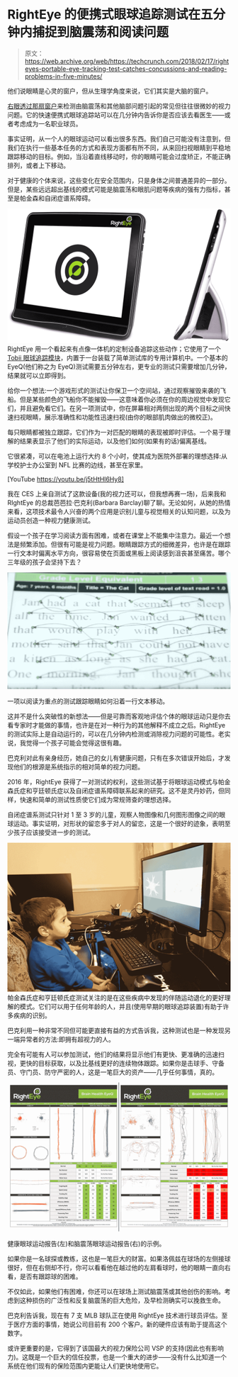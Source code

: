 # RightEye 的便携式眼球追踪测试在五分钟内捕捉到脑震荡和阅读问题 

> 原文：<https://web.archive.org/web/https://techcrunch.com/2018/02/17/righteyes-portable-eye-tracking-test-catches-concussions-and-reading-problems-in-five-minutes/>

他们说眼睛是心灵的窗户，但从生理学角度来说，它们其实是大脑的窗户。

[右眼透过那扇窗户](https://web.archive.org/web/20221207024435/https://www.righteye.com/)来检测由脑震荡和其他脑部问题引起的常见但往往很微妙的视力问题。它的快速便携式眼球追踪站可以在几分钟内告诉你是否应该去看医生——或者考虑成为一名职业球员。

事实证明，从一个人的眼球运动可以看出很多东西。我们自己可能没有注意到，但我们在执行一些基本任务的方式和表现方面都有所不同，从来回扫视眼睛到平稳地跟踪移动的目标。例如，当沿着直线移动时，你的眼睛可能会过度矫正，不能正确排列，或者上下移动。

对于健康的个体来说，这些变化在安全范围内，只是身体之间普通差异的一部分。但是，某些远远超出基线的模式可能是脑震荡和眼肌问题等疾病的强有力指标，甚至是帕金森和自闭症谱系障碍。

[![](img/af47041a2a57287d8e019675c3a7abd4.png) ](https://web.archive.org/web/20221207024435/https://beta.techcrunch.com/wp-content/uploads/2018/02/righteye-eyeq-system-jan-2018-2-images.jpg) RightEye 用一个看起来有点像一体机的定制设备追踪这些动作；它使用了一个 [Tobii 眼球追踪模块](https://web.archive.org/web/20221207024435/https://beta.techcrunch.com/2017/02/19/unlocking-the-potential-of-eye-tracking-technology/)，内置于一台装载了简单测试库的专用计算机中。一个基本的 EyeQ(他们称之为 EyeQ)测试需要五分钟左右，更专业的测试只需要增加几分钟，结果就可以立即得到。

给你一个想法:一个游戏形式的测试让你保卫一个空间站，通过观察摧毁来袭的飞船。但是某些颜色的飞船你不能摧毁——这意味着你必须在你的周边视觉中发现它们，并且避免看它们。在另一项测试中，你在屏幕相对两侧出现的两个目标之间快速扫视眼睛，展示准确性和功能性迅速扫视(由你的眼部肌肉做出的微校正)。

每只眼睛都被独立跟踪，它们作为一对匹配的眼睛的表现被即时评估。一个易于理解的结果表显示了他们的实际运动，以及他们如何(如果有的话)偏离基线。

它很紧凑，可以在电池上运行大约 8 个小时，使其成为医院外部署的理想选择:从学校护士办公室到 NFL 比赛的边线，甚至在家里。

[YouTube https://youtu.be/j5tHtHl6Hy8]

我在 CES 上亲自测试了这款设备(我的视力还可以，但我想再赛一场)，后来我和 RIghtEye 的总裁芭芭拉·巴克利(Barbara Barclay)聊了聊。无论如何，从她的热情来看，这项技术最令人兴奋的两个应用是识别儿童与视觉相关的认知问题，以及为运动员创造一种视力健康测试。

假设一个孩子在学习阅读方面有困难，或者在课堂上不能集中注意力。最近一个想法是频繁添加。但很有可能是视力问题。眼睛跟踪方式的细微差异，也许是在跟踪一行文本时偏离水平方向，很容易使在页面或黑板上阅读感到沮丧甚至痛苦。哪个三年级的孩子会坚持下去？

[![](img/a9ad2baf9a44a58ecbba24c2ef537ba3.png)](https://web.archive.org/web/20221207024435/https://beta.techcrunch.com/wp-content/uploads/2018/02/righteye_reading.jpg)

一项以阅读为重点的测试跟踪眼睛如何沿着一行文本移动。

这并不是什么突破性的新想法——但是可靠而客观地评估个体的眼球运动只是你去看专家时才能做的事情，也许是在对一种行为的其他解释不成立之后。RightEye 的测试实际上是自动运行的，可以在几分钟内检测或消除视力问题的可能性。老实说，我觉得一个孩子可能会觉得这很有趣。

巴克利对此有亲身经历，她自己的女儿有健康问题，只有在多次错误开始后，才发现他们的根源是系统指示的相对简单的视力问题。

2016 年，RightEye 获得了一对测试的权利，这些测试基于将眼球运动模式与帕金森氏症和亨廷顿氏症以及自闭症谱系障碍联系起来的研究。这不是灵丹妙药，但同样，快速和简单的测试性质使它们成为常规筛查的理想选择。

自闭症谱系测试只针对 1 至 3 岁的儿童，观察人物图像和几何图形图像之间的眼球运动。事实证明，对形状的留恋多于对人的留恋，这是一个很好的迹象，表明至少孩子应该接受进一步的测试。

[![](img/3c5bac6827008ff85670bcc095ffadfc.png)](https://web.archive.org/web/20221207024435/https://beta.techcrunch.com/wp-content/uploads/2018/02/autism-test-in-use-2.jpg) 帕金森氏症和亨廷顿氏症测试关注的是在这些疾病中发现的伴随运动退化的更好理解的模式。它们可以用于任何年龄的人，并且(使用早期的眼球追踪装置)有助于许多疾病的识别。

巴克利用一种非常不同但可能更直接有益的方式告诉我，这种测试也是一种发现另一端异常者的方法:即拥有超视力的人。

完全有可能有人可以参加测试，他们的结果将显示他们有更快、更准确的迅速扫视，更快的目标获取，以及比基线更好的连续物体跟踪。如果你是击球手、守备员、守门员、防守严密的人，这是一笔巨大的资产——几乎任何事情，真的。

[![](img/92c848589e95603d9399ebfeee12b4a9.png)](https://web.archive.org/web/20221207024435/https://beta.techcrunch.com/wp-content/uploads/2018/02/righteye_test_compare.png)

健康眼球运动报告(左)和脑震荡眼球运动报告(右)的示例。

如果你是一名球探或教练，这也是一笔巨大的财富。如果洛佩兹在球场的左侧接球很好，但在右侧却不行，你可以看看他在越过他的左肩看球时，他的眼睛一直向右看，是否有跟踪球的困难。

不仅如此，如果他们有困难，你还可以在球场上测试脑震荡或其他创伤的影响。考虑到这种损伤的广泛性和反复脑震荡的巨大危险，及早检测确实可以挽救生命。

巴克利告诉我，现在有 7 支 MLB 球队正在使用 RightEye 技术进行球员评估。至于医疗方面的事情，她说公司目前有 200 个客户。新的硬件应该有助于提高这个数字。

或许更重要的是，它得到了该国最大的视力保险公司 VSP 的支持(因此也有影响力)。这既是一个巨大的信任投票，也是一个重大的进步——没有什么比知道一个系统在他们现有的保险范围内更能让人们更快地使用它。